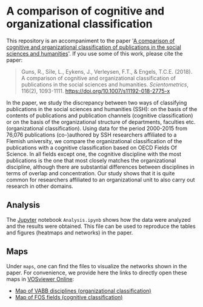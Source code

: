 # A comparison of cognitive and organizational classification

This repository is an accompaniment to the paper '[A comparison of cognitive and organizational classification of publications in the
social sciences and humanities](https://doi.org/10.1007/s11192-018-2775-x)'. If you use some of this work, please cite the paper:

> Guns, R., Sīle, L., Eykens, J., Verleysen, F.T., & Engels, T.C.E. (2018). A comparison of cognitive and organizational classification of publications in the social sciences and humanities. *Scientometrics*, 116(2), 1093-1111. https://doi.org/10.1007/s11192-018-2775-x

In the paper, we study the discrepancy between two ways of classifying publications in the social sciences and humanities (SSH): on the basis of the contents of publications and publication channels (cognitive classification) or on the basis of the organizational structure of departments, faculties etc. (organizational classification). Using data for the period 2000-2015 from 76,076 publications (co-)authored by SSH researchers affiliated to a Flemish university, we compare the organizational classification of the publications with a cognitive classification based on OECD Fields Of Science. In all fields except one, the cognitive discipline with the most publications is the one that most closely matches the organizational discipline, although there are substantial differences between disciplines in terms of overlap and concentration. Our study shows that it is quite common for researchers affiliated to an organizational unit to also carry out research in other domains.

## Analysis

The [Jupyter](https://jupyter.org/) notebook `Analysis.ipynb` shows how the data were analyzed and the results were obtained. This file can be used to reproduce the tables and figures (heatmaps and networks) in the paper.


## Maps

Under `maps`, one can find the files to visualize the networks shown in the paper. For convenience, we provide here the links to directly open these maps in [VOSviewer Online](https://app.vosviewer.com/):

- [Map of VABB disciplines (organizational classification)](https://app.vosviewer.com/?map=https://github.com/rafguns/cogn-org-classification/raw/master/maps/vabbmap.txt&network=https://github.com/rafguns/cogn-org-classification/raw/master/maps/vabbnet.txt&attraction=2&repulsion=1&max_n_links=50)
- [Map of FOS fields (cognitive classification)](https://app.vosviewer.com/?map=https://github.com/rafguns/cogn-org-classification/raw/master/maps/fosmap.txt&network=https://github.com/rafguns/cogn-org-classification/raw/master/maps/fosnet.txt&attraction=2&repulsion=1&max_n_links=100)
